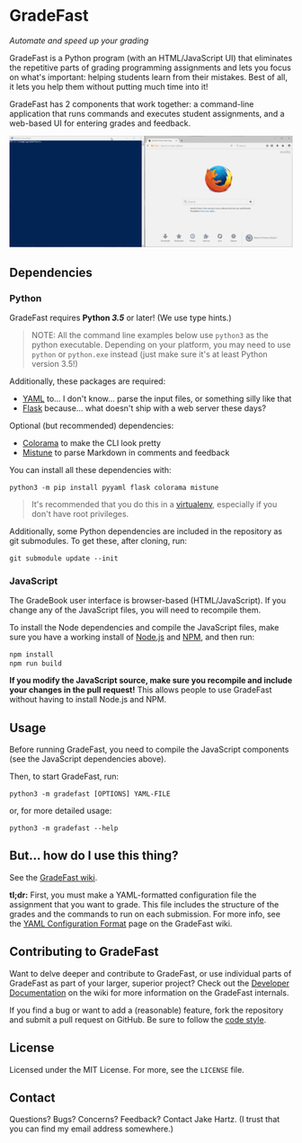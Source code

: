 # GradeFast

*Automate and speed up your grading*

GradeFast is a Python program (with an HTML/JavaScript UI) that eliminates the repetitive parts of
grading programming assignments and lets you focus on what's important: helping students learn from
their mistakes. Best of all, it lets you help them without putting much time into it!

GradeFast has 2 components that work together: a command-line application that runs commands and
executes student assignments, and a web-based UI for entering grades and feedback.

![GIF demo](images/gradefast-demo.gif)

## Dependencies

### Python

GradeFast requires **Python *3.5*** or later! (We use type hints.)

> NOTE: All the command line examples below use `python3` as the python executable. Depending on
> your platform, you may need to use `python` or `python.exe` instead (just make sure it's at least
> Python version 3.5!)

Additionally, these packages are required:

 - [YAML](https://pypi.python.org/pypi/PyYAML) to... I don't know... parse the input files, or
   something silly like that
 - [Flask](https://pypi.python.org/pypi/Flask) because... what doesn't ship with a web server these
   days?

Optional (but recommended) dependencies:

 - [Colorama](https://pypi.python.org/pypi/colorama) to make the CLI look pretty
 - [Mistune](https://pypi.python.org/pypi/mistune/) to parse Markdown in comments and feedback

You can install all these dependencies with:

    python3 -m pip install pyyaml flask colorama mistune

> It's recommended that you do this in a
> [virtualenv](http://python-guide-pt-br.readthedocs.io/en/latest/dev/virtualenvs/), especially if
> you don't have root privileges.

Additionally, some Python dependencies are included in the repository as git submodules. To get
these, after cloning, run:

    git submodule update --init

### JavaScript

The GradeBook user interface is browser-based (HTML/JavaScript). If you change any of the
JavaScript files, you will need to recompile them.

To install the Node dependencies and compile the JavaScript files, make sure you have a working
install of [Node.js](https://nodejs.org/) and [NPM](https://www.npmjs.com/), and then run:

    npm install
    npm run build

**If you modify the JavaScript source, make sure you recompile and include your changes in the pull
request!** This allows people to use GradeFast without having to install Node.js and NPM.

## Usage

Before running GradeFast, you need to compile the JavaScript components (see the JavaScript
dependencies above).

Then, to start GradeFast, run:

    python3 -m gradefast [OPTIONS] YAML-FILE

or, for more detailed usage:

    python3 -m gradefast --help

## But... how do I use this thing?

See the [GradeFast wiki](https://github.com/jhartz/gradefast/wiki).

**tl;dr:** First, you must make a YAML-formatted configuration file the assignment that you want to
grade. This file includes the structure of the grades and the commands to run on each submission.
For more info, see the
[YAML Configuration Format](https://github.com/jhartz/gradefast/wiki/YAML-Configuration-Format)
page on the GradeFast wiki.

## Contributing to GradeFast

Want to delve deeper and contribute to GradeFast, or use individual parts of GradeFast as part of
your larger, superior project? Check out the
[Developer Documentation](https://github.com/jhartz/gradefast/wiki/Developer-Documentation) on the
wiki for more information on the GradeFast internals.

If you find a bug or want to add a (reasonable) feature, fork the repository and submit a pull
request on GitHub. Be sure to follow the [code style](STYLE.md).

## License

Licensed under the MIT License. For more, see the `LICENSE` file.

## Contact

Questions? Bugs? Concerns? Feedback? Contact Jake Hartz. (I trust that you can find my email
address somewhere.)
